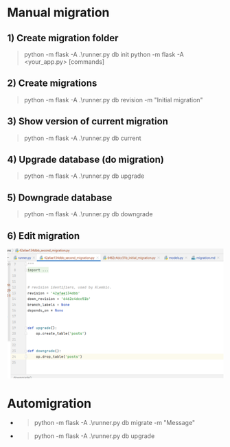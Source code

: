 # Manual migration

## 1) Create migration folder 
> python -m flask -A .\runner.py db init
> python -m flask -A <your_app.py> [commands]

## 2) Create migrations
>  python -m flask -A .\runner.py db revision -m "Initial migration"  

## 3) Show version of current migration
>  python -m flask -A .\runner.py db current

## 4) Upgrade database (do migration)
>  python -m flask -A .\runner.py db upgrade

## 5) Downgrade database
>  python -m flask -A .\runner.py db downgrade  

## 6) Edit migration
![img.png](images/migration1.png)

# Automigration
- > python -m flask -A .\runner.py db migrate -m "Message"  

- > python -m flask -A .\runner.py db upgrade